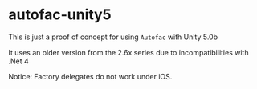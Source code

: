 # autofac-unity5

This is just a proof of concept for using `Autofac` with Unity 5.0b

It uses an older version from the 2.6x series due to incompatibilities with .Net 4

Notice: Factory delegates do not work under iOS.
